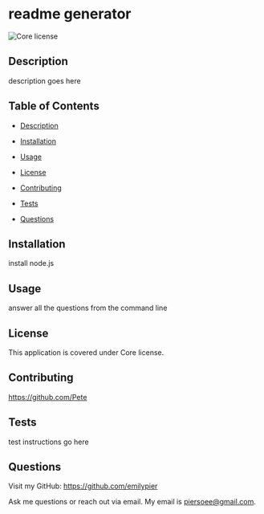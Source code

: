 # readme generator
  ![Core license](https://img.shields.io/badge/license-Core-yellow)

  ## Description 
  description goes here

  ## Table of Contents 

  
* [Description](#description)

    
  
* [Installation](#installation)

  
* [Usage](#usage)

  
* [License](#license)

  
* [Contributing](#contributing)

  
* [Tests](#tests)

* [Questions](#questions)


## Installation
    
    
install node.js
    

## Usage
    
    
answer all the questions from the command line
    

## License
    
    
This application is covered under Core
     license.

## Contributing
    
    
https://github.com/Pete


## Tests
    
    
test instructions go here
    


## Questions
Visit my GitHub: https://github.com/emilypier

Ask me questions or reach out via email. My email is piersoee@gmail.com.

